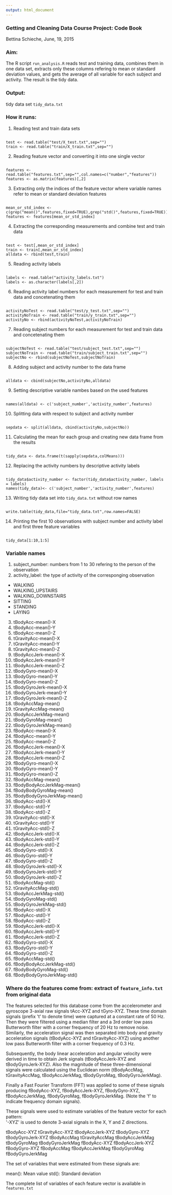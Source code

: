 ```yaml
---
output: html_document
---
```

### Getting and Cleaning Data Course Project: Code Book

Bettina Schieche, June, 19, 2015

### Aim:

The R script `run_analysis.R` reads test and training data, combines them in one data set,
extracts only these columns refering to mean or standard deviation values,
and gets the average of all variable for each subject and activity.
The result is the tidy data.

### Output:

tidy data set `tidy_data.txt`

### How it runs:

1. Reading test and train data sets
<pre><code>
test <- read.table("test/X_test.txt",sep="")
train <- read.table("train/X_train.txt",sep="")
</code></pre>

2. Reading feature vector and convertíng it into one single vector
<pre><code>
features <- read.table("features.txt",sep="",col.names=c("number","features"))
features <- as.matrix(features)[,2]
</code></pre>

3. Extracting only the indices of the feature vector where variable names
refer to mean or standard deviation features
<pre><code>
mean_or_std_index <- c(grep("mean()",features,fixed=TRUE),grep("std()",features,fixed=TRUE))
features <- features[mean_or_std_index]
</code></pre>

4. Extracting the corresponding measurements and combine test and train data
<pre><code>
test <- test[,mean_or_std_index]
train <- train[,mean_or_std_index]
alldata <- rbind(test,train)
</code></pre>

5. Reading activity labels
<pre><code>
labels <- read.table("activity_labels.txt")
labels <- as.character(labels[,2])
</code></pre>

6. Reading activity label numbers for each measurement for test and train data
and concetenating them
<pre><code>
activityNoTest <- read.table("test/y_test.txt",sep="")
activityNoTrain <- read.table("train/y_train.txt",sep="")
activityNo <- rbind(activityNoTest,activityNoTrain)
</code></pre>

7. Reading subject numbers for each measurement for test and train data
and concetenating them
<pre><code>
subjectNoTest <- read.table("test/subject_test.txt",sep="")
subjectNoTrain <- read.table("train/subject_train.txt",sep="")
subjectNo <- rbind(subjectNoTest,subjectNoTrain)
</code></pre>

8. Adding subject and activity number to the data frame
<pre><code>
alldata <- cbind(subjectNo,activityNo,alldata)
</code></pre>

9. Setting descriptive variable nambes based on the used features
<pre><code>
names(alldata) <- c('subject_number','activity_number',features)
</code></pre>

10. Splitting data with respect to subject and activity number
<pre><code>
sepdata <- split(alldata, cbind(activityNo,subjectNo))
</code></pre>

11. Calculating the mean for each group and creating new data frame from the results
<pre><code>
tidy_data <- data.frame(t(sapply(sepdata,colMeans)))
</code></pre>

12. Replacing the activity numbers by descriptive activity labels
<pre><code>
tidy_data$activity_number <- factor(tidy_data$activity_number, labels = labels)
names(tidy_data)<- c('subject_number','activity_number',features)
</code></pre>

13. Writing tidy data set into `tidy_data.txt` without row names
<pre><code>
write.table(tidy_data,file="tidy_data.txt",row.names=FALSE)
</code></pre>

14. Printing the first 10 observations with subject number and activity label and
first three feature variables
<pre><code>
tidy_data[1:10,1:5]
</code></pre>

### Variable names

1. subject_number: numbers from 1 to 30 refering to the person of the observation
2. activity_label: the type of activity of the corresponging observation
* WALKING
* WALKING_UPSTAIRS 
* WALKING_DOWNSTAIRS 
* SITTING
* STANDING
* LAYING
3. tBodyAcc-mean()-X
4. tBodyAcc-mean()-Y
5. tBodyAcc-mean()-Z
6. tGravityAcc-mean()-X
7. tGravityAcc-mean()-Y
8. tGravityAcc-mean()-Z
9. tBodyAccJerk-mean()-X
10. tBodyAccJerk-mean()-Y
11. tBodyAccJerk-mean()-Z
12. tBodyGyro-mean()-X
13. tBodyGyro-mean()-Y
14. tBodyGyro-mean()-Z
15. tBodyGyroJerk-mean()-X
16. tBodyGyroJerk-mean()-Y
17. tBodyGyroJerk-mean()-Z
18. tBodyAccMag-mean()
19. tGravityAccMag-mean()
20. tBodyAccJerkMag-mean()
21. tBodyGyroMag-mean()
22. tBodyGyroJerkMag-mean()
23. fBodyAcc-mean()-X
24. fBodyAcc-mean()-Y
25. fBodyAcc-mean()-Z
26. fBodyAccJerk-mean()-X
27. fBodyAccJerk-mean()-Y
28. fBodyAccJerk-mean()-Z
29. fBodyGyro-mean()-X
30. fBodyGyro-mean()-Y
31. fBodyGyro-mean()-Z
32. fBodyAccMag-mean()
33. fBodyBodyAccJerkMag-mean()
34. fBodyBodyGyroMag-mean()
35. fBodyBodyGyroJerkMag-mean()
36. tBodyAcc-std()-X
37. tBodyAcc-std()-Y
38. tBodyAcc-std()-Z
39. tGravityAcc-std()-X
40. tGravityAcc-std()-Y
41. tGravityAcc-std()-Z
42. tBodyAccJerk-std()-X
43. tBodyAccJerk-std()-Y
44. tBodyAccJerk-std()-Z
45. tBodyGyro-std()-X
46. tBodyGyro-std()-Y
47. tBodyGyro-std()-Z
48. tBodyGyroJerk-std()-X
49. tBodyGyroJerk-std()-Y
50. tBodyGyroJerk-std()-Z
51. tBodyAccMag-std()
52. tGravityAccMag-std()
53. tBodyAccJerkMag-std()
54. tBodyGyroMag-std()
55. tBodyGyroJerkMag-std()
56. fBodyAcc-std()-X
57. fBodyAcc-std()-Y
58. fBodyAcc-std()-Z
59. fBodyAccJerk-std()-X
60. fBodyAccJerk-std()-Y
61. fBodyAccJerk-std()-Z
62. fBodyGyro-std()-X
63. fBodyGyro-std()-Y
64. fBodyGyro-std()-Z
65. fBodyAccMag-std()
66. fBodyBodyAccJerkMag-std()
67. fBodyBodyGyroMag-std()
68. fBodyBodyGyroJerkMag-std()

### Where do the features come from: extract of `feature_info.txt` from original data

The features selected for this database come from the accelerometer and gyroscope 3-axial raw signals tAcc-XYZ and tGyro-XYZ. These time domain signals (prefix 't' to denote time) were captured at a constant rate of 50 Hz. Then they were filtered using a median filter and a 3rd order low pass Butterworth filter with a corner frequency of 20 Hz to remove noise. Similarly, the acceleration signal was then separated into body and gravity acceleration signals (tBodyAcc-XYZ and tGravityAcc-XYZ) using another low pass Butterworth filter with a corner frequency of 0.3 Hz. 

Subsequently, the body linear acceleration and angular velocity were derived in time to obtain Jerk signals (tBodyAccJerk-XYZ and tBodyGyroJerk-XYZ). Also the magnitude of these three-dimensional signals were calculated using the Euclidean norm (tBodyAccMag, tGravityAccMag, tBodyAccJerkMag, tBodyGyroMag, tBodyGyroJerkMag). 

Finally a Fast Fourier Transform (FFT) was applied to some of these signals producing fBodyAcc-XYZ, fBodyAccJerk-XYZ, fBodyGyro-XYZ, fBodyAccJerkMag, fBodyGyroMag, fBodyGyroJerkMag. (Note the 'f' to indicate frequency domain signals). 

These signals were used to estimate variables of the feature vector for each pattern:  
'-XYZ' is used to denote 3-axial signals in the X, Y and Z directions.

tBodyAcc-XYZ
tGravityAcc-XYZ
tBodyAccJerk-XYZ
tBodyGyro-XYZ
tBodyGyroJerk-XYZ
tBodyAccMag
tGravityAccMag
tBodyAccJerkMag
tBodyGyroMag
tBodyGyroJerkMag
fBodyAcc-XYZ
fBodyAccJerk-XYZ
fBodyGyro-XYZ
fBodyAccMag
fBodyAccJerkMag
fBodyGyroMag
fBodyGyroJerkMag

The set of variables that were estimated from these signals are: 

mean(): Mean value
std(): Standard deviation

The complete list of variables of each feature vector is available in `features.txt`
